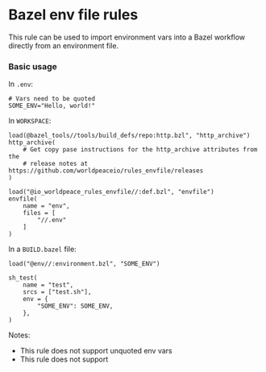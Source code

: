 # Bazel env file rules

This rule can be used to import environment vars into a Bazel workflow directly from an environment file.

### Basic usage

In `.env`:
```shell
# Vars need to be quoted
SOME_ENV="Hello, world!"
```

In `WORKSPACE`:
```starlark
load(@bazel_tools//tools/build_defs/repo:http.bzl", "http_archive")
http_archive(
    # Get copy pase instructions for the http_archive attributes from the
    # release notes at https://github.com/worldpeaceio/rules_envfile/releases
)

load("@io_worldpeace_rules_envfile//:def.bzl", "envfile")
envfile(
    name = "env",
    files = [
        "//.env"
    ]
)
```

In a `BUILD.bazel` file:
```starlark
load("@env//:environment.bzl", "SOME_ENV")

sh_test(
    name = "test",
    srcs = ["test.sh"],
    env = {
        "SOME_ENV": SOME_ENV,
    },
)
````

Notes:
- This rule does not support unquoted env vars
- This rule does not support 
